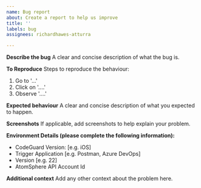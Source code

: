```yaml
---
name: Bug report
about: Create a report to help us improve
title: ''
labels: bug
assignees: richardhawes-atturra

---
```


**Describe the bug**
A clear and concise description of what the bug is.

**To Reproduce**
Steps to reproduce the behaviour:
1. Go to '...'
2. Click on '....'
3. Observe '....'

**Expected behaviour**
A clear and concise description of what you expected to happen.

**Screenshots**
If applicable, add screenshots to help explain your problem.

**Environment Details (please complete the following information):**
 - CodeGuard Version: [e.g. iOS]
 - Trigger Application [e.g. Postman, Azure DevOps]
 - Version [e.g. 22]
 - AtomSphere API Account Id

**Additional context**
Add any other context about the problem here.
